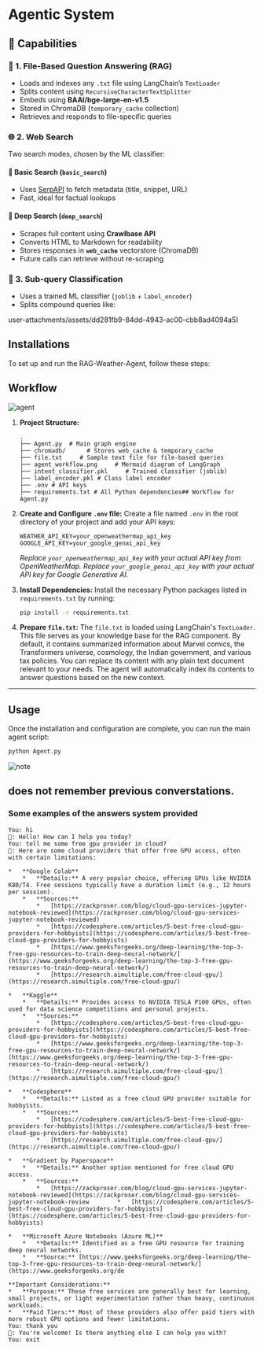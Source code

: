 
# Agentic System

## 🧠 Capabilities

### 🧾 1. File-Based Question Answering (RAG)

- Loads and indexes any `.txt` file using LangChain’s `TextLoader`
- Splits content using `RecursiveCharacterTextSplitter`
- Embeds using **BAAI/bge-large-en-v1.5**
- Stored in ChromaDB (`temporary_cache` collection)
- Retrieves and responds to file-specific queries

### 🌐 2. Web Search

Two search modes, chosen by the ML classifier:

#### 🔹 Basic Search (`basic_search`)
- Uses [SerpAPI](https://serpapi.com/) to fetch metadata (title, snippet, URL)
- Fast, ideal for factual lookups

#### 🔹 Deep Search (`deep_search`)
- Scrapes full content using **Crawlbase API**
- Converts HTML to Markdown for readability
- Stores responses in **`web_cache`** vectorstore (ChromaDB)
- Future calls can retrieve without re-scraping

### 🧩 3. Sub-query Classification

- Uses a trained ML classifier (`joblib` + `label_encoder`)
- Splits compound queries like:
  
user-attachments/assets/dd281fb9-84dd-4943-ac00-cbb8ad4094a5)

## Installations

To set up and run the RAG-Weather-Agent, follow these steps:


## Workflow
![agent](https://github.com/user-attachments/assets/d982758d-5f83-46bb-a7f8-f6e37d074ccc)



1.  **Project Structure:**

    ```
    .
    ├── Agent.py  # Main graph engine
    ├── chromadb/      # Stores web_cache & temporary_cache
    ├── file.txt     # Sample text file for file-based queries
    ├── agent_workflow.png     # Mermaid diagram of LangGraph
    ├── intent_classifier.pkl     # Trained classifier (joblib)
    ├── label_encoder.pkl # Class label encoder
    ├── .env # API keys
    ├── requirements.txt # All Python dependencies## Workflow for Agent.py

    ```

2.  **Create and Configure `.env` file:**
    Create a file named `.env` in the root directory of your project and add your API keys:

    ```
    WEATHER_API_KEY=your_openweathermap_api_key
    GOOGLE_API_KEY=your_google_genai_api_key
    ```
    *Replace `your_openweathermap_api_key` with your actual API key from OpenWeatherMap.*
    *Replace `your_google_genai_api_key` with your actual API key for Google Generative AI.*

3.  **Install Dependencies:**
    Install the necessary Python packages listed in `requirements.txt` by running:

    ```bash
    pip install -r requirements.txt
    ```

4.  **Prepare `file.txt`:**
    The `file.txt` is loaded using LangChain's `TextLoader`. This file serves as your knowledge base for the RAG component. By default, it contains summarized information about Marvel comics, the Transformers universe, cosmology, the Indian government, and various tax policies. You can replace its content with any plain text document relevant to your needs. The agent will automatically index its contents to answer questions based on the new context.

---

## Usage

Once the installation and configuration are complete, you can run the main agent script:

```bash
python Agent.py
```
![note](https://img.shields.io/badge/Important-Note-red)
## does not remember previous converstations.

### Some examples of the answers system provided

```
You: hi
🤖: Hello! How can I help you today?
You: tell me some free gpu provider in cloud?
🤖: Here are some cloud providers that offer free GPU access, often with certain limitations:

*   **Google Colab**
    *   **Details:** A very popular choice, offering GPUs like NVIDIA K80/T4. Free sessions typically have a duration limit (e.g., 12 hours per session).    
    *   **Sources:**
        *   [https://zackproser.com/blog/cloud-gpu-services-jupyter-notebook-reviewed](https://zackproser.com/blog/cloud-gpu-services-jupyter-notebook-reviewed)
        *   [https://codesphere.com/articles/5-best-free-cloud-gpu-providers-for-hobbyists](https://codesphere.com/articles/5-best-free-cloud-gpu-providers-for-hobbyists)
        *   [https://www.geeksforgeeks.org/deep-learning/the-top-3-free-gpu-resources-to-train-deep-neural-network/](https://www.geeksforgeeks.org/deep-learning/the-top-3-free-gpu-resources-to-train-deep-neural-network/)
        *   [https://research.aimultiple.com/free-cloud-gpu/](https://research.aimultiple.com/free-cloud-gpu/)

*   **Kaggle**
    *   **Details:** Provides access to NVIDIA TESLA P100 GPUs, often used for data science competitions and personal projects.
    *   **Sources:**
        *   [https://codesphere.com/articles/5-best-free-cloud-gpu-providers-for-hobbyists](https://codesphere.com/articles/5-best-free-cloud-gpu-providers-for-hobbyists)
        *   [https://www.geeksforgeeks.org/deep-learning/the-top-3-free-gpu-resources-to-train-deep-neural-network/](https://www.geeksforgeeks.org/deep-learning/the-top-3-free-gpu-resources-to-train-deep-neural-network/)
        *   [https://research.aimultiple.com/free-cloud-gpu/](https://research.aimultiple.com/free-cloud-gpu/)

*   **Codesphere**
    *   **Details:** Listed as a free cloud GPU provider suitable for hobbyists.
    *   **Sources:**
        *   [https://codesphere.com/articles/5-best-free-cloud-gpu-providers-for-hobbyists](https://codesphere.com/articles/5-best-free-cloud-gpu-providers-for-hobbyists)
        *   [https://research.aimultiple.com/free-cloud-gpu/](https://research.aimultiple.com/free-cloud-gpu/)

*   **Gradient by Paperspace**
    *   **Details:** Another option mentioned for free cloud GPU access.
    *   **Sources:**
        *   [https://zackproser.com/blog/cloud-gpu-services-jupyter-notebook-reviewed](https://zackproser.com/blog/cloud-gpu-services-jupyter-notebook-review        *   [https://codesphere.com/articles/5-best-free-cloud-gpu-providers-for-hobbyists](https://codesphere.com/articles/5-best-free-cloud-gpu-providers-for-hobbyists)

*   **Microsoft Azure Notebooks (Azure ML)**
    *   **Details:** Identified as a free GPU resource for training deep neural networks.
    *   **Source:** [https://www.geeksforgeeks.org/deep-learning/the-top-3-free-gpu-resources-to-train-deep-neural-network/](https://www.geeksforgeeks.org/de

**Important Considerations:**
*   **Purpose:** These free services are generally best for learning, small projects, or light experimentation rather than heavy, continuous workloads.      
*   **Paid Tiers:** Most of these providers also offer paid tiers with more robust GPU options and fewer limitations.
You: thank you
🤖: You're welcome! Is there anything else I can help you with?
You: exit

